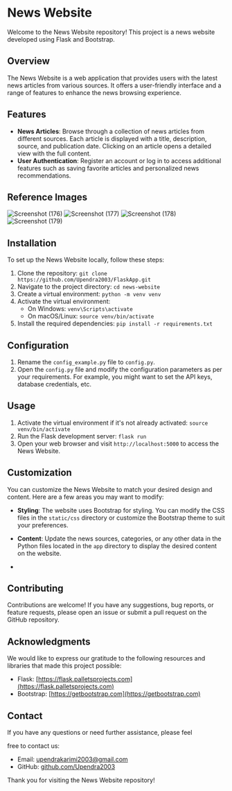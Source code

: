 # News Website

Welcome to the News Website repository! This project is a news website developed using Flask and Bootstrap.

## Overview

The News Website is a web application that provides users with the latest news articles from various sources. It offers a user-friendly interface and a range of features to enhance the news browsing experience.

## Features

- **News Articles**: Browse through a collection of news articles from different sources. Each article is displayed with a title, description, source, and publication date. Clicking on an article opens a detailed view with the full content.
- **User Authentication**: Register an account or log in to access additional features such as saving favorite articles and personalized news recommendations.

## Reference Images
![Screenshot (176)](https://github.com/Upendra2003/FlaskApp/assets/96371563/d00f5d76-4bc3-4db2-8caa-9ecbdd91645f)
![Screenshot (177)](https://github.com/Upendra2003/FlaskApp/assets/96371563/b1ad84df-85cc-47fb-8dec-69b24613b0de)
![Screenshot (178)](https://github.com/Upendra2003/FlaskApp/assets/96371563/9dd32399-ef5a-4722-9ba8-ddbb2c2140a3)
![Screenshot (179)](https://github.com/Upendra2003/FlaskApp/assets/96371563/23280575-1e19-47aa-ac6a-a1ede33dfd0a)

## Installation

To set up the News Website locally, follow these steps:

1. Clone the repository: `git clone https://github.com/Upendra2003/FlaskApp.git`
2. Navigate to the project directory: `cd news-website`
3. Create a virtual environment: `python -m venv venv`
4. Activate the virtual environment:
   - On Windows: `venv\Scripts\activate`
   - On macOS/Linux: `source venv/bin/activate`
5. Install the required dependencies: `pip install -r requirements.txt`

## Configuration

1. Rename the `config_example.py` file to `config.py`.
2. Open the `config.py` file and modify the configuration parameters as per your requirements. For example, you might want to set the API keys, database credentials, etc.

## Usage

1. Activate the virtual environment if it's not already activated: `source venv/bin/activate`
2. Run the Flask development server: `flask run`
3. Open your web browser and visit `http://localhost:5000` to access the News Website.

## Customization

You can customize the News Website to match your desired design and content. Here are a few areas you may want to modify:

- **Styling**: The website uses Bootstrap for styling. You can modify the CSS files in the `static/css` directory or customize the Bootstrap theme to suit your preferences.

- **Content**: Update the news sources, categories, or any other data in the Python files located in the `app` directory to display the desired content on the website.
- 
## Contributing

Contributions are welcome! If you have any suggestions, bug reports, or feature requests, please open an issue or submit a pull request on the GitHub repository.

## Acknowledgments

We would like to express our gratitude to the following resources and libraries that made this project possible:

- Flask: [https://flask.palletsprojects.com](https://flask.palletsprojects.com)
- Bootstrap: [https://getbootstrap.com](https://getbootstrap.com)

## Contact

If you have any questions or need further assistance, please feel

 free to contact us:

- Email: [upendrakarimi2003@gmail.com](mailto:upendrakarimi2003@gmail.com)
- GitHub: [github.com/Upendra2003](https://github.com/Upendra2003)

Thank you for visiting the News Website repository!
